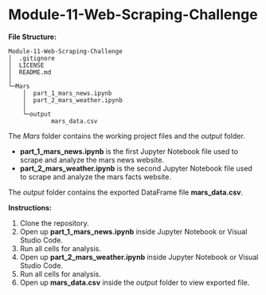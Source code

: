 # Module-11-Web-Scraping-Challenge

**File Structure:**
```
Module-11-Web-Scraping-Challenge
│  .gitignore
│  LICENSE
│  README.md
│
└─Mars
    │  part_1_mars_news.ipynb
    │  part_2_mars_weather.ipynb
    │
    └─output
            mars_data.csv
```

The *Mars* folder contains the working project files and the *output* folder.
+ **part_1_mars_news.ipynb** is the first Jupyter Notebook file used to scrape and analyze the mars news website.
+ **part_2_mars_weather.ipynb** is the second Jupyter Notebook file used to scrape and analyze the mars facts website.

The *output* folder contains the exported DataFrame file **mars_data.csv**.

**Instructions:**
1. Clone the repository.
2. Open up **part_1_mars_news.ipynb** inside Jupyter Notebook or Visual Studio Code.
3. Run all cells for analysis.
4. Open up **part_2_mars_weather.ipynb** inside Jupyter Notebook or Visual Studio Code.
5. Run all cells for analysis.
6. Open up **mars_data.csv** inside the *output* folder to view exported file.
